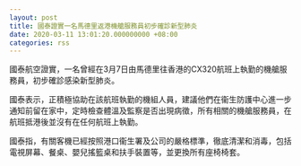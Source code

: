```yaml
---
layout: post
title: 國泰證實一名馬德里返港機艙服務員初步確診新型肺炎
date: 2020-03-11 13:01:20.000000000 +08:00
categories: rss
---
```


國泰航空證實，一名曾經在3月7日由馬德里往香港的CX320航班上執勤的機艙服務員，初步確診感染新型肺炎。

國泰表示，正積極協助在該航班執勤的機組人員，建議他們在衞生防護中心進一步通知前留在家中，定時檢查體溫及監察是否出現病徵，所有相關的機艙服務員，在航班抵港後並沒有在任何航班上執勤。

國泰指，有關客機已經按照港口衞生署及公司的嚴格標準，徹底清潔和消毒，包括電視屏幕、餐桌、嬰兒搖籃桌和扶手裝置等，並更換所有座椅椅套。
